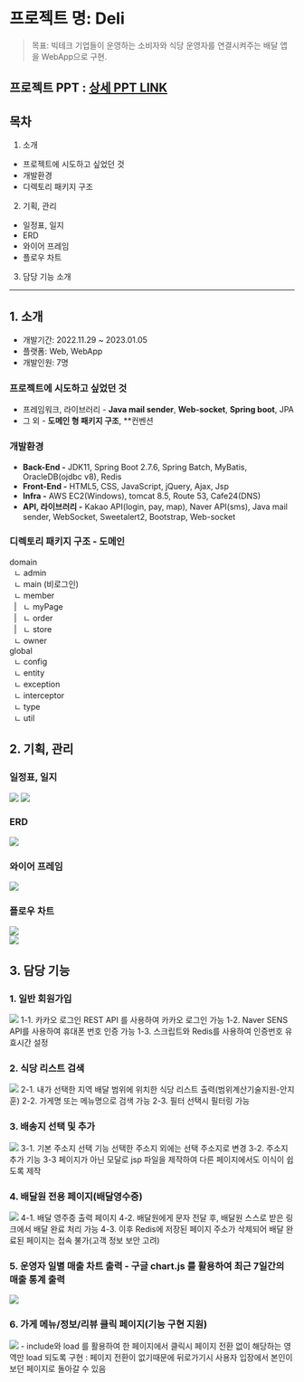 # 프로젝트 명: Deli
> 목표: 빅테크 기업들이 운영하는 소비자와 식당 운영자를 연결시켜주는 배달 앱을 WebApp으로 구현.
## 프로젝트 PPT : [상세 PPT LINK](https://docs.google.com/presentation/d/1DngQwjs-pflHYoj1ez5nsczSNu60zIiD/edit?usp=sharing&ouid=111780926031687358017&rtpof=true&sd=true)

## 목차   
1. 소개
  - 프로젝트에 시도하고 싶었던 것
  - 개발환경
  - 디렉토리 패키지 구조
2. 기획, 관리
  - 일정표, 일지
  - ERD
  - 와이어 프레임
  - 플로우 차트
3. 담당 기능 소개

  ---

## 1. 소개
- 개발기간: 2022.11.29 ~ 2023.01.05
- 플랫폼: Web, WebApp
- 개발인원: 7명
### 프로젝트에 시도하고 싶었던 것
  - 프레임워크, 라이브러리 - **Java mail sender**, **Web-socket**, **Spring boot**, JPA
  - 그 외 - **도메인 형 패키지 구조**, **컨벤션
### 개발환경
- **Back-End -** JDK11, Spring Boot 2.7.6, Spring Batch, MyBatis, OracleDB(ojdbc v8), Redis
- **Front-End -** HTML5, CSS, JavaScript, jQuery, Ajax, Jsp
- **Infra -** AWS EC2(Windows), tomcat 8.5, Route 53, Cafe24(DNS)
- **API, 라이브러리 -** Kakao API(login, pay, map), Naver API(sms), Java mail sender, WebSocket, Sweetalert2, Bootstrap, Web-socket

### 디렉토리 패키지 구조 - 도메인

domain   
&nbsp;&nbsp;ㄴ&nbsp;admin   
&nbsp;&nbsp;ㄴ&nbsp;main&nbsp;(비로그인)   
&nbsp;&nbsp;ㄴ&nbsp;member   
&nbsp;&nbsp;|&nbsp;&nbsp;&nbsp;ㄴ&nbsp;myPage   
&nbsp;&nbsp;|&nbsp;&nbsp;&nbsp;ㄴ&nbsp;order   
&nbsp;&nbsp;|&nbsp;&nbsp;&nbsp;ㄴ&nbsp;store   
&nbsp;&nbsp;ㄴ&nbsp;owner   
global   
&nbsp;&nbsp;ㄴ&nbsp;config   
&nbsp;&nbsp;ㄴ&nbsp;entity   
&nbsp;&nbsp;ㄴ&nbsp;exception   
&nbsp;&nbsp;ㄴ&nbsp;interceptor   
&nbsp;&nbsp;ㄴ&nbsp;type   
&nbsp;&nbsp;ㄴ&nbsp;util   
   
     
## 2. 기획, 관리

### 일정표, 일지
<img src="https://img1.daumcdn.net/thumb/R1280x0/?scode=mtistory2&fname=https%3A%2F%2Fblog.kakaocdn.net%2Fdn%2FZ0RBB%2FbtrWD54VdVv%2Fb7SMIk3ygK2sBkjRtCb171%2Fimg.jpg">
<img src="https://img1.daumcdn.net/thumb/R1280x0/?scode=mtistory2&fname=https%3A%2F%2Fblog.kakaocdn.net%2Fdn%2Fceis9p%2FbtrWCh6K6Mf%2Fhlex0zFcSD7lUumg47HqHk%2Fimg.jpg">

### ERD
<img src="https://img1.daumcdn.net/thumb/R1280x0/?scode=mtistory2&fname=https%3A%2F%2Fblog.kakaocdn.net%2Fdn%2Fcexp3o%2FbtrWEfGnU9g%2FPdfK24b8BCSPqhqNIQnCZ1%2Fimg.jpg">

### 와이어 프레임
<img src="https://img1.daumcdn.net/thumb/R1280x0/?scode=mtistory2&fname=https%3A%2F%2Fblog.kakaocdn.net%2Fdn%2FbOrHTx%2FbtrWEK7hya5%2Fz7PLY7Ps6EXMvi0fOeOVKk%2Fimg.jpg">

### 플로우 차트
<img src="https://img1.daumcdn.net/thumb/R1280x0/?scode=mtistory2&fname=https%3A%2F%2Fblog.kakaocdn.net%2Fdn%2FboCWL6%2FbtrWEKlViRI%2F8czBxAOfbKLFQzDQAM5yo1%2Fimg.jpg"><br>
<img src="https://img1.daumcdn.net/thumb/R1280x0/?scode=mtistory2&fname=https%3A%2F%2Fblog.kakaocdn.net%2Fdn%2FbPndOO%2FbtrWDPA9rhO%2FaAkO081mKEeQA1dDY2gT1k%2Fimg.jpg">

## 3. 담당 기능

### 1. 일반 회원가입
<img src="https://img1.daumcdn.net/thumb/R1280x0/?scode=mtistory2&fname=https%3A%2F%2Fblog.kakaocdn.net%2Fdn%2FkPrRK%2FbtrWX5DfYgs%2FlK94K9EI8CYiKztiZ19TQ1%2Fimg.png">
        1-1. 카카오 로그인 REST API 를 사용하여 카카오 로그인 가능
        1-2. Naver SENS  API를 사용하여 휴대폰 번호 인증 가능
        1-3. 스크립트와 Redis를 사용하여 인증번호 유효시간 설정
        
### 2. 식당 리스트 검색
<img src="https://img1.daumcdn.net/thumb/R1280x0/?scode=mtistory2&fname=https%3A%2F%2Fblog.kakaocdn.net%2Fdn%2Fc46YO3%2FbtrWUGYqbAY%2Fqr17pj5t9S1dsycSUcmNY1%2Fimg.png">
        2-1. 내가 선택한 지역 배달 범위에 위치한 식당 리스트 출력(범위계산기술지원-안지훈)
        2-2. 가게명 또는 메뉴명으로 검색 가능
        2-3. 필터 선택시 필터링 가능
        
### 3. 배송지 선택 및 추가
<img src="https://img1.daumcdn.net/thumb/R1280x0/?scode=mtistory2&fname=https%3A%2F%2Fblog.kakaocdn.net%2Fdn%2FVvEBQ%2FbtrWX4qNX1d%2FDm61WNq7E8SSOvHaTFceNk%2Fimg.png">
        3-1. 기본 주소지 선택 기능 선택한 주소지 외에는 선택 주소지로 변경
        3-2. 주소지 추가 기능
        3-3 페이지가 아닌 모달로 jsp 파일을 제작하여 다른 페이지에서도 이식이 쉽도록 제작
        
### 4. 배달원 전용 페이지(배달영수증)
<img src="https://img1.daumcdn.net/thumb/R1280x0/?scode=mtistory2&fname=https%3A%2F%2Fblog.kakaocdn.net%2Fdn%2FbwNhyN%2FbtrWTJA80Ou%2FeP59HptfgYh8aqjT1A8n20%2Fimg.png">
        4-1. 배달 영주증 출력 페이지
        4-2. 배달원에게 문자 전달 후, 배달원 스스로 받은 링크에서 배달 완료 처리 가능
        4-3. 이후 Redis에 저장된 페이지 주소가 삭제되어 배달 완료된 페이지는 접속 불가(고객 정보 보안 고려)
        
### 5. 운영자 일별 매출 차트 출력 - 구글 chart.js 를 활용하여 최근 7일간의 매출 통계 출력
<img src="https://img1.daumcdn.net/thumb/R1280x0/?scode=mtistory2&fname=https%3A%2F%2Fblog.kakaocdn.net%2Fdn%2FxLEkX%2FbtrWR7hXIEQ%2FmUaTbQ7pwMG7yTKXE2xiJK%2Fimg.png">

### 6. 가게 메뉴/정보/리뷰 클릭 페이지(기능 구현 지원)
<img src="https://img1.daumcdn.net/thumb/R1280x0/?scode=mtistory2&fname=https%3A%2F%2Fblog.kakaocdn.net%2Fdn%2FkPrRK%2FbtrWX5DfYgs%2FlK94K9EI8CYiKztiZ19TQ1%2Fimg.png">
        - include와 load 를 활용하여 한 페이지에서 클릭시 페이지 전환 없이 해당하는 영역만 load 되도록 구현
          : 페이지 전환이 없기때문에 뒤로가기시 사용자 입장에서 본인이 보던 페이지로 돌아갈 수 있음
